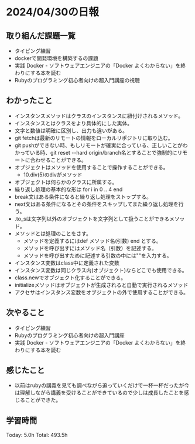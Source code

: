# 2024/04/30の日報
## 取り組んだ課題一覧
* タイピング練習
*  dockerで開発環境を構築するの課題
*  実践 Docker - ソフトウェアエンジニアの「Docker よくわからない」を終わりにする本を読む
*  Rubyのプログラミング初心者向けの超入門講座の視聴
## わかったこと
* インスタンスメソッドはクラスのインスタンスに紐付けされるメソッド。
* インスタンスとはクラスをより具体的にした実体。
* 文字と数値は明確に区別し、出力も違いがある。
* git fetchは最新のリモートの情報をローカルリポジトリに取り込む。
* git pushができない時、もしリモートが確実に合っている、正しいことがわかっている時、git reset --hard origin/branch名とすることで強制的にリモートに合わせることができる。
* オブジェクトはメソッドを使用することで操作することができる。
  *  10.div(5)のdivがメソッド 
* オブジェクトは何らかのクラスに所属する。
* 繰り返し処理の基本的な形は for i in 0 .. 4 end
* break文はある条件になると繰り返し処理をストップする。
* next文はある条件になるとその条件をスキップしてまた繰り返し処理を行う。
* .to_sは文字列以外のオブジェクトを文字列として扱うことができるメソッド。
* メソッドとは処理のことをさす。
  *  メソッドを定義するにはdef メソッド名(引数) end とする。
  *  メソッドを呼び出すにはメソッド名（引数）を記述する。
  *  メソッドを呼び出すために記述する引数の中には""を入力する。
* インスタンス変数はclass中に定義された変数
 * インスタンス変数は同じクラス内(オブジェクト)ならどこでも使用できる。 
* class.newでオブジェクト化することができる。
* initializeメソッドはオブジェクトが生成されると自動で実行されるメソッド
* アクセサはインスタンス変数をオブジェクトの外で使用することができる。
## 次やること
* タイピング練習
* Rubyのプログラミング初心者向けの超入門講座
* 実践 Docker - ソフトウェアエンジニアの「Docker よくわからない」を終わりにする本を読む
## 感じたこと
* 以前はrubyの講義を見ても調べながら追っていくだけで一杯一杯だったが今は理解しながら講義を受けることができているので少しは成長したことを感じることができた。
## 学習時間
Today: 5.0h
Total: 493.5h
